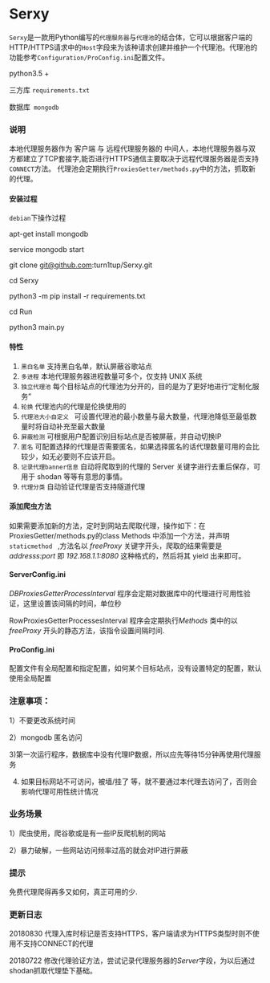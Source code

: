 # Serxy

`Serxy`是一款用Python编写的`代理服务器`与`代理池`的结合体，它可以根据客户端的HTTP/HTTPS请求中的`Host`字段来为该种请求创建并维护一个代理池。代理池的功能参考`Configuration/ProConfig.ini`配置文件。

python3.5 +  

三方库 `requirements.txt`

数据库` mongodb`

### 说明

本地代理服务器作为 客户端 与 远程代理服务器的 中间人，本地代理服务器与双方都建立了TCP套接字,能否进行HTTPS通信主要取决于远程代理服务器是否支持`CONNECT`方法。
代理池会定期执行`ProxiesGetter/methods.py`中的方法，抓取新的代理。

#### 安装过程

`debian`下操作过程

apt-get install mongodb

service mongodb start

git clone git@github.com:turn1tup/Serxy.git

cd Serxy

python3 -m pip install -r requirements.txt

cd Run

python3 main.py

#### 特性

1. `黑白名单` 支持黑白名单，默认屏蔽谷歌站点
2. `多进程` 本地代理服务器进程数量可多个，仅支持 UNIX 系统
3. `独立代理池` 每个目标站点的代理池为分开的，目的是为了更好地进行“定制化服务”
4. `轮换` 代理池内的代理是伦换使用的
5. `代理池大小自定义 ` 可设置代理池的最小数量与最大数量，代理池降低至最低数量时将自动补充至最大数量
6. `屏蔽检测` 可根据用户配置识别目标站点是否被屏蔽，并自动切换IP
7. `匿名` 可配置选择的代理是否需要匿名，如果选择匿名的话代理数量可用的会比较少，如无必要则不应该开启。
8. `记录代理banner信息` 自动将爬取到的代理的 Server 关键字进行去重后保存，可用于 shodan 等等有意思的事情。
9. `代理分类` 自动验证代理是否支持隧道代理

#### 添加爬虫方法

如果需要添加新的方法，定时到网站去爬取代理，操作如下：在ProxiesGetter/methods.py的class Methods 中添加一个方法，并声明`staticmethod ` ,方法名以 *freeProxy* 关键字开头，爬取的结果需要是 *addresss:port* 即 *192.168.1.1:8080* 这种格式的，然后将其 yield 出来即可。

#### ServerConfig.ini

*DBProxiesGetterProcessInterval* 程序会定期对数据库中的代理进行可用性验证，这里设置该间隔的时间，单位秒

RowProxiesGetterProcessesInterval 程序会定期执行*Methods* 类中的以 *freeProxy* 开头的静态方法，该指令设置间隔时间.

#### ProConfig.ini

配置文件有全局配置和指定配置，如何某个目标站点，没有设置特定的配置，默认使用全局配置

### 注意事项：

1）不要更改系统时间

2）mongodb 匿名访问

3)第一次运行程序，数据库中没有代理IP数据，所以应先等待15分钟再使用代理服务

4) 如果目标网站不可访问，被墙/挂了 等，就不要通过本代理去访问了，否则会影响代理可用性统计情况

### 业务场景

1）爬虫使用，爬谷歌或是有一些IP反爬机制的网站

2）暴力破解，一些网站访问频率过高的就会对IP进行屏蔽


### 提示

免费代理爬得再多又如何，真正可用的少.

### 更新日志

20180830 代理入库时标记是否支持HTTPS，客户端请求为HTTPS类型时则不使用不支持CONNECT的代理

20180722 修改代理验证方法，尝试记录代理服务器的*Server*字段，为以后通过shodan抓取代理垫下基础。

